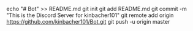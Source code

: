 echo "# Bot" >> README.md
git init
git add README.md
git commit -m "This is the Discord Server for kinbacher101"
git remote add origin https://github.com/kinbacher101/Bot.git
git push -u origin master
